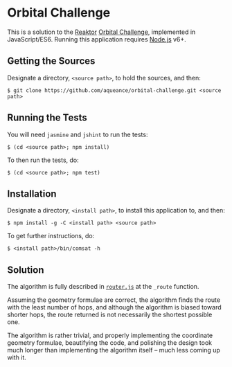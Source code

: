 # Orbital Challenge

This is a solution to the [Reaktor](https://reaktor.com/) [Orbital Challenge](https://reaktor.com/orbital-challenge/), implemented in JavaScript/ES6. Running this application requires [Node.js][Node] v6+.

## Getting the Sources

Designate a directory, `<source path>`, to hold the sources, and then:

```console
$ git clone https://github.com/aqueance/orbital-challenge.git <source path>
```

## Running the Tests

You will need `jasmine` and `jshint` to run the tests:

```console
$ (cd <source path>; npm install)
```

To then run the tests, do:

```console
$ (cd <source path>; npm test)
```

## Installation

Designate a directory, `<install path>`,  to install this application to, and then:

```console
$ npm install -g -C <install path> <source path>
```

To get further instructions, do:

```console
$ <install path>/bin/comsat -h
```

## Solution

The algorithm is fully described in [`router.js`](https://github.com/aqueance/fluid-tools/blob/master/router.js) at the `_route` function.

Assuming the geometry formulae are correct, the algorithm finds the route with the least number of hops, and although the algorithm is biased toward shorter hops, the route returned is not necessarily the shortest possible one.

The algorithm is rather trivial, and properly implementing the coordinate geometry formulae, beautifying the code, and polishing the design took much longer than implementing the algorithm itself – much less coming up with it.

  [Node]: <https://nodejs.org/en/>

